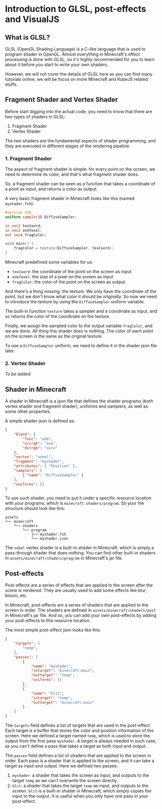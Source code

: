 # Introduction to GLSL, post-effects and VisualJS

## What is GLSL?

GLSL (OpenGL Shading Language) is a C-like language that is used to program shader in OpenGL. Almost everything in Minecraft's effect processing is done with GLSL, so it's highly recommended for you to learn about it before you start to write your own shaders.

However, we will not cover the details of GLSL here as you can find many tutorials online, we will be focus on more Minecraft and KubeJS related stuffs.

## Fragment Shader and Vertex Shader

Before start digging into the actual code, you need to know that there are two types of shaders in GLSL:

1. Fragment Shader
2. Vertex Shader

The two shaders are the fundamental aspects of shader programming, and they are executed in different stages of the rendering pipeline.

### 1. Fragment Shader

The aspect of fragment shader is simple: for every point on the screen, we need to determine its color, and that's what fragment shader does.

So, a fragment shader can be seen as a function that takes a coordinate of a point as input, and returns a color as output.

A very basic fragment shader in Minecraft looks like this (named `myshader.fsh`):

```glsl
#version 150
uniform sampler2D DiffuseSampler;

in vec2 texCoord;
in vec2 oneTexel;
out vec4 fragColor;

void main() {
    fragColor = texture(DiffuseSampler, texCoord);
}
```

Minecraft predefined some variables for us:

- `texCoord`: the coordinate of the point on the screen as input
- `oneTexel`: the size of a pixel on the screen as input
- `fragColor`: the color of the point on the screen as output

And there's a thing missing: the texture. We only have the coordinate of the point, but we don't know what color it should be originally. So now we need to introduce the texture by using the `DiffuseSampler` uniform variable.

The built-in function `texture` takes a sampler and a coordinate as input, and so returns the color of the coordinate on the texture.

Finally, we assign the sampled color to the output variable `fragColor`, and we are done. All thing this shader does is nothing. The color of each point on the screen is the same as the original texture.

To use a `DiffuseSampler` uniform, we need to define it in the shader json file later.

### 2. Vertex Shader

*To be added*

## Shader in Minecraft

A shader in Minecraft is a json file that defines the shader programs (both vertex shader and fragment shader), uniforms and samplers, as well as some other properties.

A simple shader json is defined as:

```json
{
    "blend": {
        "func": "add",
        "srcrgb": "one",
        "dstrgb": "zero"
    },
    "vertex": "sobel",
    "fragment": "myshader",
    "attributes": [ "Position" ],
    "samplers": [
        { "name": "DiffuseSampler" }
    ],
    "uniforms": []
}
```

To use such shader, you need to put it under a specific resource location with your programs, which is `minecraft:shaders/program`. So your file structure should look like this:

```
assets
└── minecraft
    └── shaders
        └── program
            ├── myshader.fsh
            └── myshader.json
```

The `sobel` vertex shader is a built-in shader in Minecraft, which is simply a pass-through shader that does nothing. You can find other built-in shaders in `assets/minecraft/shaders/program` in Minecraft's jar file.

## Post-effects

Post-effects are a series of effects that are applied to the screen after the scene is rendered. They are usually used to add some effects like blur, bloom, etc.

In Minecraft, post-effects are a series of shaders that are applied to the screen in order. The shaders are defined in `assets/minecraft/shaders/post` in Minecraft's jar file. And so, you can add your own post-effects by adding your post-effects to this resource location.

The most simple post-effect json looks like this:

```json
{
    "targets": [
        "temp",
    ],
    "passes": [
        {
            "name": "myshader",
            "intarget": "minecraft:main",
            "outtarget": "temp",
            "uniforms": []
        },
        {
            "name": "blit",
            "intarget": "temp",
            "outtarget": "minecraft:main"
        }
    ]
}
```

The `targets` field defines a list of targets that are used in the post-effect. Each target is a buffer that stores the color and position information of the screen. Here we defined a target named `temp`, which is used to store the output from the first pass `myshader`. A target is always needed in such case, as you can't define a pass that takes a target as both input and output.

The `passes` field defines a list of shaders that are applied to the screen in order. Each pass is a shader that is applied to the screen, and it can take a target as input and output. Here we defined two passes:

1. `myshader`: a shader that takes the screen as input, and outputs to the target `temp` as we can't overwrite the screen directly.
2. `blit`: a shader that takes the target `temp` as input, and outputs to the screen. `blit` is a built-in shader in Minecraft, which simply copies the input to the output. It is useful when you only have one pass in your post-effect.